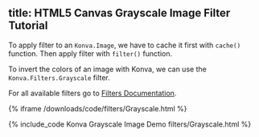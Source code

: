 title: HTML5 Canvas Grayscale Image Filter Tutorial
---

To apply filter to an `Konva.Image`, we have to cache it first with `cache()` function. Then apply filter with `filter()` function.

To invert the colors of an image with Konva, we can use the
`Konva.Filters.Grayscale` filter.

For all available filters go to [Filters Documentation](/api/Konva.Filters.html).

{% iframe /downloads/code/filters/Grayscale.html %}

{% include_code Konva Grayscale Image Demo filters/Grayscale.html %}